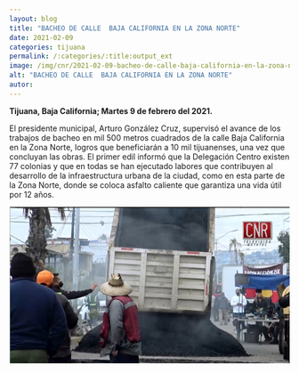 ```yaml
---
layout: blog
title: "BACHEO DE CALLE  BAJA CALIFORNIA EN LA ZONA NORTE"
date: 2021-02-09
categories: tijuana
permalink: /:categories/:title:output_ext
image: /img/cnr/2021-02-09-bacheo-de-calle-baja-california-en-la-zona-norte.jpg
alt: "BACHEO DE CALLE  BAJA CALIFORNIA EN LA ZONA NORTE"
autor:
---
```


**Tijuana, Baja California; Martes 9 de febrero del 2021.** 

El presidente municipal, Arturo González Cruz, supervisó el avance de los trabajos de bacheo en mil 500 metros cuadrados de la calle Baja California en la Zona Norte, logros que beneficiarán a 10 mil tijuanenses, una vez que concluyan las obras.
El primer edil informó que la Delegación Centro existen 77 colonias y que en todas se han ejecutado labores que contribuyen al desarrollo de la infraestructura urbana de la ciudad, como en esta parte de la Zona Norte, donde se coloca asfalto caliente que garantiza una vida útil por 12 años.


<div id="carouselExampleSlidesOnly" class="carousel slide" data-ride="carousel">
  <div class="carousel-inner">
    <div class="carousel-item active">
       <img class="d-block w-100" src="/img/cnr/2021-02-09-bacheo-de-calle-baja-california-en-la-zona-norte.jpg" loading="lazy"  alt="BACHEO DE CALLE  BAJA CALIFORNIA EN LA ZONA NORTE">
    </div>
  </div>
</div>